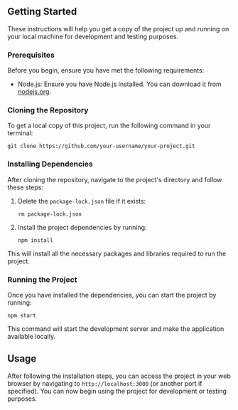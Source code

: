 ## Getting Started

These instructions will help you get a copy of the project up and running on your local machine for development and testing purposes.

### Prerequisites

Before you begin, ensure you have met the following requirements:

- Node.js: Ensure you have Node.js installed. You can download it from [nodejs.org](https://nodejs.org/).

### Cloning the Repository

To get a local copy of this project, run the following command in your terminal:

```shell
git clone https://github.com/your-username/your-project.git
```

### Installing Dependencies

After cloning the repository, navigate to the project's directory and follow these steps:

1. Delete the `package-lock.json` file if it exists:

   ```shell
   rm package-lock.json
   ```

2. Install the project dependencies by running:

   ```shell
   npm install
   ```

This will install all the necessary packages and libraries required to run the project.

### Running the Project

Once you have installed the dependencies, you can start the project by running:

```shell
npm start
```

This command will start the development server and make the application available locally.

## Usage

After following the installation steps, you can access the project in your web browser by navigating to `http://localhost:3000` (or another port if specified). You can now begin using the project for development or testing purposes.
